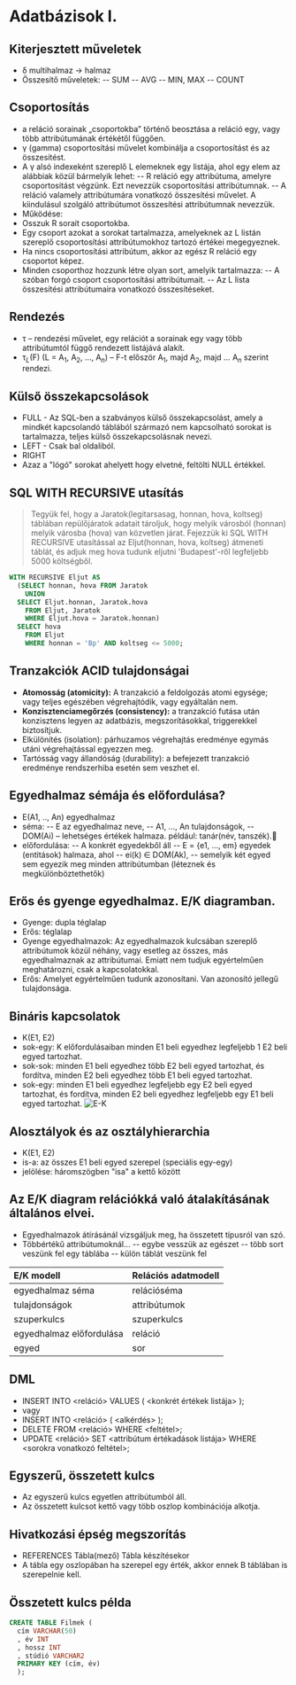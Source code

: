 Adatbázisok I.
==============

Kiterjesztett műveletek
-----------------------
- δ multihalmaz -> halmaz
- Összesítő műveletek:
-- SUM
-- AVG
-- MIN, MAX
-- COUNT

Csoportosítás
-------------
- a reláció sorainak „csoportokba” történő beosztása a reláció egy, vagy több attribútumának értékétől függően.
- γ (gamma) csoportosítási művelet kombinálja a csoportosítást és az összesítést.
- A γ alsó indexeként szereplő L elemeknek egy listája, ahol egy elem az alábbiak közül bármelyik lehet:
-- R reláció egy attribútuma, amelyre csoportosítást végzünk. Ezt nevezzük csoportosítási attribútumnak.
-- A reláció valamely attribútumára vonatkozó összesítési művelet. A kiindulásul szolgáló attribútumot összesítési attribútumnak nevezzük.
- Működése:
- Osszuk R sorait csoportokba.
- Egy csoport azokat a sorokat tartalmazza, amelyeknek az L listán szereplő csoportosítási attribútumokhoz tartozó értékei megegyeznek.
- Ha nincs csoportosítási attribútum, akkor az egész R reláció egy csoportot képez.
- Minden csoporthoz hozzunk létre olyan sort, amelyik tartalmazza:
-- A szóban forgó csoport csoportosítási attribútumait.
-- Az L lista összesítési attribútumaira vonatkozó összesítéseket.

Rendezés
--------
- τ – rendezési művelet, egy relációt a sorainak egy vagy több attribútumtól függő rendezett listájává alakít.
- τ$_{L}$(F) (L = A$_{1}$, A$_{2}$, …, A$_{n}$) – F-t először A$_{1}$, majd A$_{2}$, majd … A$_{n}$ szerint rendezi.

Külső összekapcsolások
----------------------
- FULL - Az SQL-ben a szabványos külső összekapcsolást, amely a mindkét kapcsolandó táblából származó nem kapcsolható sorokat is tartalmazza, teljes külső összekapcsolásnak nevezi.
- LEFT - Csak bal oldaliból.
- RIGHT
- Azaz a "lógó" sorokat ahelyett hogy elvetné, feltölti NULL értékkel.

SQL WITH RECURSIVE utasítás
--------------------------------------------------
> Tegyük fel, hogy a Jaratok(legitarsasag, honnan, hova, koltseg) táblában repülőjáratok adatait tároljuk, hogy melyik városból (honnan) melyik városba (hova) van közvetlen járat. Fejezzük ki SQL WITH RECURSIVE utasítással az Eljut(honnan, hova, koltseg)  átmeneti táblát, és adjuk meg hova tudunk eljutni 'Budapest'-ről legfeljebb 5000 költségből.
```SQL
WITH RECURSIVE Eljut AS 
  (SELECT honnan, hova FROM Jaratok
    UNION 
  SELECT Eljut.honnan, Jaratok.hova 
    FROM Eljut, Jaratok 
    WHERE Eljut.hova = Jaratok.honnan)
  SELECT hova 
    FROM Eljut 
    WHERE honnan = 'Bp' AND koltseg <= 5000;
```

Tranzakciók ACID tulajdonságai
---------------------------------------------
- **Atomosság (atomicity):** A tranzakció a feldolgozás atomi egysége; vagy teljes egészében végrehajtódik, vagy egyáltalán nem.
- **Konzisztenciamegőrzés (consistency):** a tranzakció futása után konzisztens legyen az adatbázis, megszorításokkal, triggerekkel biztosítjuk.
- Elkülönítés (isolation): párhuzamos végrehajtás eredménye egymás utáni végrehajtással egyezzen meg.
- Tartósság vagy állandóság (durability): a befejezett tranzakció eredménye rendszerhiba esetén sem veszhet el.

Egyedhalmaz sémája és előfordulása?
---------------------------------------------------------------------
- E(A1, .., An) egyedhalmaz
- séma:
 -- E az egyedhalmaz neve,
 -- A1, ..., An tulajdonságok,
 -- DOM(Ai) – lehetséges értékek halmaza. például: tanár(név, tanszék).
- előfordulása:
-- A konkrét egyedekből áll
-- E = {e1, ..., em} egyedek (entitások) halmaza, ahol
-- ei(k) ∈ DOM(Ak),
-- semelyik két egyed sem egyezik meg minden attribútumban (léteznek és megkülönböztethetők)

Erős és gyenge egyedhalmaz. E/K diagramban.
----------------------------------------------------------------
- Gyenge: dupla téglalap
- Erős: téglalap
- Gyenge egyedhalmazok: Az egyedhalmazok kulcsában szereplő attribútumok közül néhány, vagy esetleg az összes, más egyedhalmaznak az attribútumai. Emiatt nem tudjuk egyértelműen meghatározni, csak a kapcsolatokkal.
- Erős: Amelyet egyértelműen tudunk azonosítani. Van azonosító jellegű tulajdonsága.

Bináris kapcsolatok
-----------
- K(E1, E2)
- sok-egy: K előfordulásaiban minden E1 beli egyedhez legfeljebb 1 E2 beli egyed tartozhat.
- sok-sok: minden E1 beli egyedhez több E2 beli egyed tartozhat, és fordítva, minden E2 beli egyedhez több E1 beli egyed tartozhat.
- sok-egy: minden E1 beli egyedhez legfeljebb egy E2 beli egyed tartozhat, és fordítva, minden E2 beli egyedhez legfeljebb egy E1 beli egyed tartozhat.
![E-K](http://tanulnijo.uw.hu/adatbazis/ab_kepek/tobb_tobb_kapcs_pl.jpg)

Alosztályok és az osztályhierarchia
-----------------------------------
- K(E1, E2)
- is-a: az összes E1 beli egyed szerepel (speciális egy-egy)
- jelölése: háromszögben "isa" a kettő között

Az E/K diagram relációkká való átalakításának általános elvei.
--------------------------------------------------------------
- Egyedhalmazok átírásánál vizsgáljuk meg, ha összetett típusról van szó.
- Többértékű attribútumoknál...
-- egybe vesszük az egészet
-- több sort veszünk fel egy táblába
-- külön táblát veszünk fel

| E/K modell               | Relációs adatmodell |
|:-------------------------|:--------------------|
| egyedhalmaz séma         | relációséma         |
| tulajdonságok            | attribútumok        |
| szuperkulcs              | szuperkulcs         |
| egyedhalmaz előfordulása | reláció             |
| egyed                    | sor                 |

DML
---
- INSERT INTO <reláció> VALUES ( <konkrét értékek listája> );
- vagy
- INSERT INTO <reláció> ( <alkérdés> );
- DELETE FROM <reláció> WHERE <feltétel>;
- UPDATE <reláció> SET <attribútum értékadások listája> WHERE <sorokra vonatkozó feltétel>;

Egyszerű, összetett kulcs
-------------------------
- Az egyszerű kulcs egyetlen attribútumból áll.
- Az összetett kulcsot kettő vagy több oszlop kombinációja alkotja. 

Hivatkozási épség megszorítás
-----------------------------
- REFERENCES Tábla(mező) Tábla készítésekor
- A tábla egy oszlopában ha szerepel egy érték, akkor ennek B táblában is szerepelnie kell.

Összetett kulcs példa
---------------------
``` sql
CREATE TABLE Filmek (
  cím VARCHAR(50)
  , év INT
  , hossz INT
  , stúdió VARCHAR2
  PRIMARY KEY (cím, év)
  );
```
